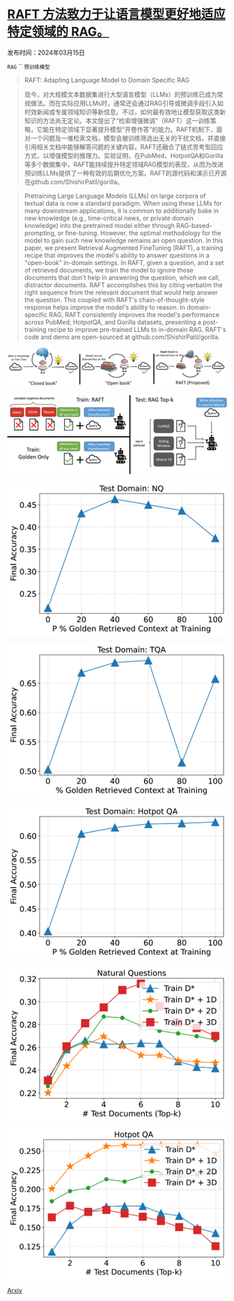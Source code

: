 # [RAFT 方法致力于让语言模型更好地适应特定领域的 RAG。](https://arxiv.org/abs/2403.10131)

发布时间：2024年03月15日

`RAG` `` `预训练模型`

> RAFT: Adapting Language Model to Domain Specific RAG

> 现今，对大规模文本数据集进行大型语言模型（LLMs）的预训练已成为常规做法。而在实际应用LLMs时，通常还会通过RAG引导或微调手段引入如时效新闻或专属领域知识等新信息。不过，如何最有效地让模型获取这类新知识的方法尚无定论。本文提出了“检索增强微调”（RAFT）这一训练策略，它能在特定领域下显著提升模型“开卷作答”的能力。RAFT机制下，面对一个问题及一堆检索文档，模型会被训练筛选出无关的干扰文档，并直接引用相关文档中能够解答问题的关键内容。RAFT还融合了链式思考型回应方式，以增强模型的推理力。实验证明，在PubMed、HotpotQA和Gorilla等多个数据集中，RAFT能持续提升特定领域RAG模型的表现，从而为改进预训练LLMs提供了一种有效的后期优化方案。RAFT的源代码和演示已开源在github.com/ShishirPatil/gorilla。

> Pretraining Large Language Models (LLMs) on large corpora of textual data is now a standard paradigm. When using these LLMs for many downstream applications, it is common to additionally bake in new knowledge (e.g., time-critical news, or private domain knowledge) into the pretrained model either through RAG-based-prompting, or fine-tuning. However, the optimal methodology for the model to gain such new knowledge remains an open question. In this paper, we present Retrieval Augmented FineTuning (RAFT), a training recipe that improves the model's ability to answer questions in a "open-book" in-domain settings. In RAFT, given a question, and a set of retrieved documents, we train the model to ignore those documents that don't help in answering the question, which we call, distractor documents. RAFT accomplishes this by citing verbatim the right sequence from the relevant document that would help answer the question. This coupled with RAFT's chain-of-thought-style response helps improve the model's ability to reason. In domain-specific RAG, RAFT consistently improves the model's performance across PubMed, HotpotQA, and Gorilla datasets, presenting a post-training recipe to improve pre-trained LLMs to in-domain RAG. RAFT's code and demo are open-sourced at github.com/ShishirPatil/gorilla.

![RAFT 方法致力于让语言模型更好地适应特定领域的 RAG。](../../../paper_images/2403.10131/x1.png)

![RAFT 方法致力于让语言模型更好地适应特定领域的 RAG。](../../../paper_images/2403.10131/RAFT.png)

![RAFT 方法致力于让语言模型更好地适应特定领域的 RAG。](../../../paper_images/2403.10131/x2.png)

![RAFT 方法致力于让语言模型更好地适应特定领域的 RAG。](../../../paper_images/2403.10131/x3.png)

![RAFT 方法致力于让语言模型更好地适应特定领域的 RAG。](../../../paper_images/2403.10131/x4.png)

![RAFT 方法致力于让语言模型更好地适应特定领域的 RAG。](../../../paper_images/2403.10131/x5.png)

![RAFT 方法致力于让语言模型更好地适应特定领域的 RAG。](../../../paper_images/2403.10131/x6.png)

[Arxiv](https://arxiv.org/abs/2403.10131)